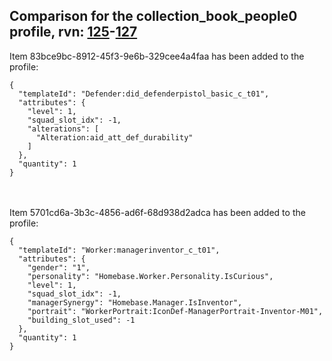 ## Comparison for the collection_book_people0 profile, rvn: [125](https://github.com/PRO100KatYT/FortniteProfileRevisions/tree/main/profiles/collection_book_people0/125%20collection_book_people0.json)-[127](https://github.com/PRO100KatYT/FortniteProfileRevisions/tree/main/profiles/collection_book_people0/127%20collection_book_people0.json)

Item 83bce9bc-8912-45f3-9e6b-329cee4a4faa has been added to the profile:

```
{
  "templateId": "Defender:did_defenderpistol_basic_c_t01",
  "attributes": {
    "level": 1,
    "squad_slot_idx": -1,
    "alterations": [
      "Alteration:aid_att_def_durability"
    ]
  },
  "quantity": 1
}
```

<br><br>
Item 5701cd6a-3b3c-4856-ad6f-68d938d2adca has been added to the profile:

```
{
  "templateId": "Worker:managerinventor_c_t01",
  "attributes": {
    "gender": "1",
    "personality": "Homebase.Worker.Personality.IsCurious",
    "level": 1,
    "squad_slot_idx": -1,
    "managerSynergy": "Homebase.Manager.IsInventor",
    "portrait": "WorkerPortrait:IconDef-ManagerPortrait-Inventor-M01",
    "building_slot_used": -1
  },
  "quantity": 1
}
```

<br><br>
